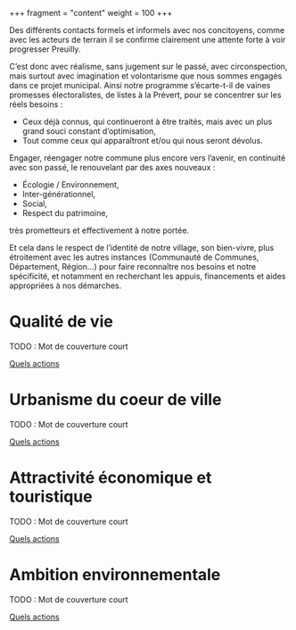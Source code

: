 +++
fragment = "content"
weight = 100
+++

Des différents contacts formels et informels avec nos concitoyens, comme avec les acteurs de terrain il se confirme 
clairement une attente forte à voir progresser Preuilly.

C’est donc avec réalisme, sans jugement sur le passé, avec circonspection, mais surtout avec imagination et volontarisme 
que nous sommes engagés dans ce projet municipal. Ainsi notre programme s’écarte-t-il de vaines promesses électoralistes, 
de listes à la Prévert, pour se concentrer sur les réels besoins :
* Ceux déjà connus, qui continueront à être traités, mais avec un plus grand souci constant d’optimisation,
* Tout comme ceux qui apparaîtront et/ou qui nous seront dévolus.

Engager, réengager notre commune plus encore vers l’avenir, en continuité avec son passé, le renouvelant par des axes nouveaux :
* Écologie / Environnement,
* Inter-générationnel,
* Social,
* Respect du patrimoine,

très prometteurs et effectivement à notre portée.

Et cela dans le respect de l’identité de notre village, son bien-vivre, plus étroitement avec les autres instances 
(Communauté de Communes, Département, Région…) pour faire reconnaître nos besoins et notre spécificité, et notamment en 
recherchant les appuis, financements et aides appropriées à nos démarches.

# Qualité de vie

TODO : Mot de couverture court

[Quels actions](../02_qualite)

# Urbanisme du coeur de ville

TODO : Mot de couverture court

[Quels actions](../03_urbanisme)

# Attractivité économique et touristique

TODO : Mot de couverture court 

[Quels actions](../04_economie)

# Ambition environnementale

TODO : Mot de couverture court

[Quels actions](../05_environnement)
